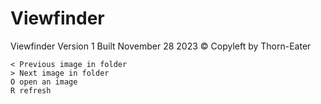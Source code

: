 # Viewfinder

Viewfinder
Version 1 Built November 28 2023
© Copyleft by Thorn-Eater

```
< Previous image in folder
> Next image in folder
O open an image
R refresh
```